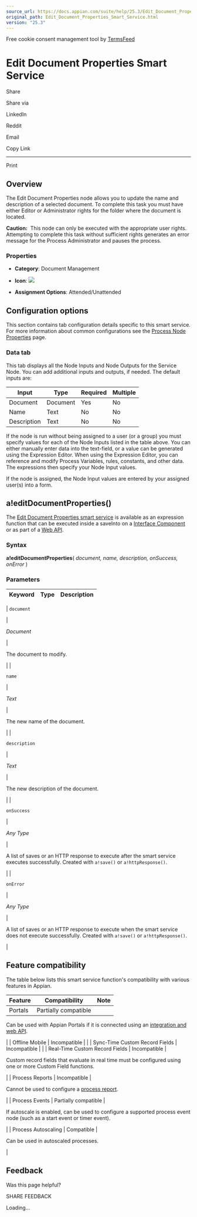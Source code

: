 ```yaml
---
source_url: https://docs.appian.com/suite/help/25.3/Edit_Document_Properties_Smart_Service.html
original_path: Edit_Document_Properties_Smart_Service.html
version: "25.3"
---
```


Free cookie consent management tool by [TermsFeed](https://www.termsfeed.com/)

# Edit Document Properties Smart Service

Share

Share via

LinkedIn

Reddit

Email

Copy Link

* * *

Print

## Overview

The Edit Document Properties node allows you to update the name and description of a selected document. To complete this task you must have either Editor or Administrator rights for the folder where the document is located.

**Caution:**  This node can only be executed with the appropriate user rights. Attempting to complete this task without sufficient rights generates an error message for the Process Administrator and pauses the process.

### Properties

-   **Category**: Document Management

-   **Icon**: ![](images/Smart_Service_Icons/Edit_Document_Properties.png)

-   **Assignment Options**: Attended/Unattended

## Configuration options

This section contains tab configuration details specific to this smart service. For more information about common configurations see the [Process Node Properties](Process_Node_and_Smart_Service_Properties.html) page.

### Data tab

This tab displays all the Node Inputs and Node Outputs for the Service Node. You can add additional inputs and outputs, if needed. The default inputs are:

| Input | Type | Required | Multiple |
| --- | --- | --- | --- |
| Document | Document | Yes | No |
| Name | Text | No | No |
| Description | Text | No | No |

If the node is run without being assigned to a user (or a group) you must specify values for each of the Node Inputs listed in the table above. You can either manually enter data into the text-field, or a value can be generated using the Expression Editor. When using the Expression Editor, you can reference and modify Process Variables, rules, constants, and other data. The expressions then specify your Node Input values.

If the node is assigned, the Node Input values are entered by your assigned user(s) into a form.

## a!editDocumentProperties()

The [Edit Document Properties smart service](#) is available as an expression function that can be executed inside a saveInto on a [Interface Component](executing_smart_services.html) or as part of a [Web API](Web_APIs.html).

### Syntax

**a!editDocumentProperties**( _document, name, description, onSuccess, onError_ )

### Parameters

| Keyword | Type | Description |
| --- | --- | --- |
|
`document`

 |

_Document_

 |

The document to modify.

 |
|

`name`

 |

_Text_

 |

The new name of the document.

 |
|

`description`

 |

_Text_

 |

The new description of the document.

 |
|

`onSuccess`

 |

_Any Type_

 |

A list of saves or an HTTP response to execute after the smart service executes successfully. Created with `a!save()` or `a!httpResponse()`.

 |
|

`onError`

 |

_Any Type_

 |

A list of saves or an HTTP response to execute when the smart service does not execute successfully. Created with `a!save()` or `a!httpResponse()`.

 |

## Feature compatibility

The table below lists this smart service function's compatibility with various features in Appian.

| Feature | Compatibility | Note |
| --- | --- | --- |
| Portals | Partially compatible |
Can be used with Appian Portals if it is connected using an [integration and web API](portals-design.html#using-partially-compatible-functions-and-objects-in-a-portal).

 |
| Offline Mobile | Incompatible |  |
| Sync-Time Custom Record Fields | Incompatible |  |
| Real-Time Custom Record Fields | Incompatible |

Custom record fields that evaluate in real time must be configured using one or more Custom Field functions.

 |
| Process Reports | Incompatible |

Cannot be used to configure a [process report](Process_Reports.html).

 |
| Process Events | Partially compatible |

If autoscale is enabled, can be used to configure a supported process event node (such as a start event or timer event).

 |
| Process Autoscaling | Compatible |

Can be used in autoscaled processes.

 |

## Feedback

Was this page helpful?

SHARE FEEDBACK

Loading...